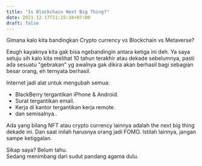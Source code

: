 ```yaml
---
title: "Is Blockchain Next Big Thing?"
date: 2021-12-17T11:15:34+07:00
draft: false
---
```


Gimana kalo kita bandingkan Crypto currency vs Blockchain vs Metaverse?

Eeugh kayaknya kita gak bisa ngebandingin antara ketiga ini deh. Ya saya setuju sih kalo kita melihat 10 tahun terakhir atau dekade sebelumnya, pasti ada sesuatu "gebrakan" yg awalnya gak dikira akan berhasil bagi sebagian besar orang, eh ternyata berhasil.

Internet jadi alat untuk mengubah semua:  
- BlackBerry tergantikan iPhone & Android.  
- Surat tergantikan email.  
- Kerja di kantor tergantikan kerja remote.  
- dan semisalnya..  

Ada yang bilang NFT atau crypto currency lainnya adalah the next big thing dekade ini. Dan saat inilah harusnya orang jadi FOMO. Istilah lainnya, jangan sampe ketiggalan.

Sikap saya? Belum tahu.  
Sedang menimbang dari sudut pandang agama dulu.